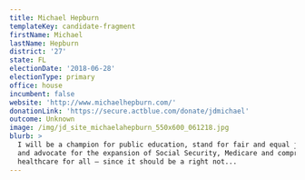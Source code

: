 ```yaml
---
title: Michael Hepburn
templateKey: candidate-fragment
firstName: Michael
lastName: Hepburn
district: '27'
state: FL
electionDate: '2018-06-28'
electionType: primary
office: house
incumbent: false
website: 'http://www.michaelhepburn.com/'
donationLink: 'https://secure.actblue.com/donate/jdmichael'
outcome: Unknown
image: /img/jd_site_michaelahepburn_550x600_061218.jpg
blurb: >
  I will be a champion for public education, stand for fair and equal justice,
  and advocate for the expansion of Social Security, Medicare and comprehensive
  healthcare for all – since it should be a right not...
---
```


